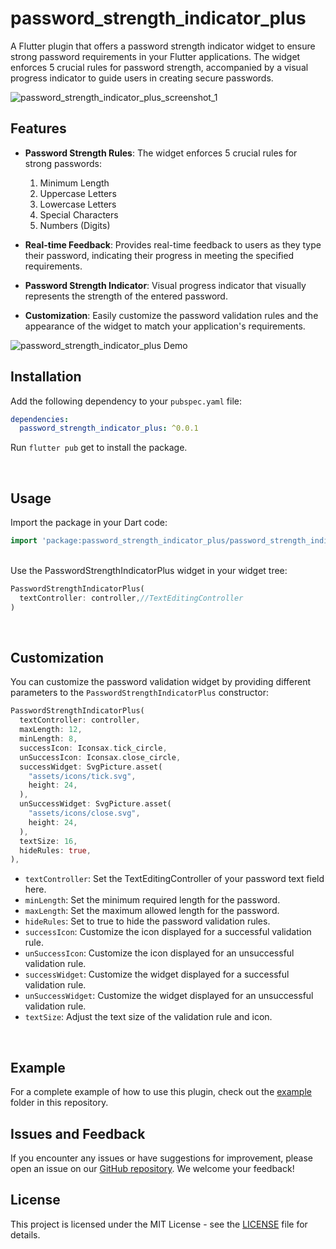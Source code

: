 # password_strength_indicator_plus

A Flutter plugin that offers a password strength indicator widget to ensure strong password requirements in your Flutter applications. The widget enforces 5 crucial rules for password strength, accompanied by a visual progress indicator to guide users in creating secure passwords.

![password_strength_indicator_plus_screenshot_1](https://github.com/nishalsehan/password_strength_indicator_plus/assets/44578204/359aeed6-2b9b-4517-8c0f-a3b31638f47a)


## Features

- **Password Strength Rules**: The widget enforces 5 crucial rules for strong passwords:
  1. Minimum Length
  2. Uppercase Letters
  3. Lowercase Letters
  4. Special Characters
  5. Numbers (Digits)
  
- **Real-time Feedback**: Provides real-time feedback to users as they type their password, indicating their progress in meeting the specified requirements.

- **Password Strength Indicator**: Visual progress indicator that visually represents the strength of the entered password.

- **Customization**: Easily customize the password validation rules and the appearance of the widget to match your application's requirements.

![password_strength_indicator_plus Demo](https://github.com/nishalsehan/password_strength_indicator_plus/assets/44578204/a6a8010b-fe19-4675-a374-e55d811efa34)

## Installation

Add the following dependency to your `pubspec.yaml` file:

```yaml
dependencies:
  password_strength_indicator_plus: ^0.0.1
```

Run `flutter pub` get to install the package.

</br>

## Usage

Import the package in your Dart code:

```dart
import 'package:password_strength_indicator_plus/password_strength_indicator_plus.dart';
```
<br>
Use the PasswordStrengthIndicatorPlus widget in your widget tree:

```dart
PasswordStrengthIndicatorPlus(
  textController: controller,//TextEditingController
)
```
</br>

## Customization

You can customize the password validation widget by providing different parameters to the `PasswordStrengthIndicatorPlus` constructor:

```dart
PasswordStrengthIndicatorPlus(
  textController: controller,
  maxLength: 12,
  minLength: 8,
  successIcon: Iconsax.tick_circle,
  unSuccessIcon: Iconsax.close_circle,
  successWidget: SvgPicture.asset(
    "assets/icons/tick.svg",
    height: 24,
  ),
  unSuccessWidget: SvgPicture.asset(
    "assets/icons/close.svg",
    height: 24,
  ),
  textSize: 16,
  hideRules: true,
),
```

- `textController`: Set the TextEditingController of your password text field here.
- `minLength`: Set the minimum required length for the password.
- `maxLength`: Set the maximum allowed length for the password.
- `hideRules`: Set to true to hide the password validation rules.
- `successIcon`: Customize the icon displayed for a successful validation rule.
- `unSuccessIcon`: Customize the icon displayed for an unsuccessful validation rule.
- `successWidget`: Customize the widget displayed for a successful validation rule.
- `unSuccessWidget`: Customize the widget displayed for an unsuccessful validation rule.
- `textSize`: Adjust the text size of the validation rule and icon.
<br>

## Example

For a complete example of how to use this plugin, check out the [example](https://github.com/nishalsehan/password_strength_indicator_plus/tree/main/example) folder in this repository.
</br>

## Issues and Feedback

If you encounter any issues or have suggestions for improvement, please open an issue on our [GitHub repository](https://github.com/nishalsehan/password_strength_indicator_plus/issues). We welcome your feedback!
</br>

## License

This project is licensed under the MIT License - see the [LICENSE](https://github.com/nishalsehan/password_strength_indicator_plus/blob/main/LICENSE) file for details.
